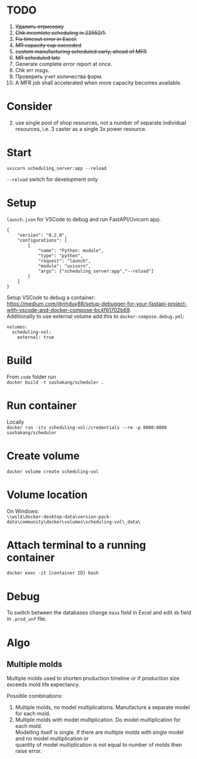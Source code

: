 # TODO

1. ~~Удалить отрисовку~~
2. ~~Chk incomlete scheduling in 22552/1.~~
3. ~~Fix timeout error in Excel.~~
4. ~~MR capacity cap exceeded~~
5. ~~custom manufacturing scheduled early, ahead of MFR~~
6. ~~MR scheduled late~~
7. Generate complete error report at once.
8. Chk err msgs.
9. Проверить учет количества форм.
10. A MFR job shall accelerated when more capacity becomes available.

# Consider 
2. use single pool of shop resources, not a number of separate individual resources, i.e. 3 caster as a single 3x power resource.

# Start
`uvicorn scheduling_server:app --reload` 

`--reload` switch for development only

# Setup
`launch.json` for VSCode to debug and run FastAPI/Uvicorn app.
```
{
    "version": "0.2.0",
    "configurations": [
        {
            "name": "Python: module",
            "type": "python",
            "request": "launch",
            "module": "uvicorn",
            "args": ["scheduling_server:app","--reload"]
        }        
    ]
}
```

Setup VSCode to debug a container: https://medium.com/@nhduy88/setup-debugger-for-your-fastapi-project-with-vscode-and-docker-compose-bc4f61702b69.  
Additionally to use external volume add this to `docker-compose.debug.yml`:
```
volumes:
  scheduling-vol:
    external: true
```

# Build

From `code` folder run  
`docker build -t sashakang/scheduler .`

# Run container

Locally  
`docker run -itv scheduling-vol:/credentials --rm -p 8000:8000 sashakang/scheduler`

# Create volume

`docker volume create scheduling-vol`

# Volume location

On Windows:  
`\\wsl$\docker-desktop-data\version-pack-data\community\docker\volumes\scheduling-vol\_data\`


# Attach terminal to a running container

`docker exec -it [container ID] bash`

# Debug

To switch between the databases change `база` field in Excel and edit `db` field 
in `.prod_unf` file.

# Algo

## Multiple molds

Multiple molds used to shorten production timeline or if production size exceeds mold life expectancy.

Possible combinations:
1. Multiple molds, no model multiplications. Manufacture a separate model for each mold.
2. Multiple molds with model multiplication. Do model multiplication for each mold.  
   Modelling itself is single.
   If there are multiple molds with single model and no model multiplication or  
   quantity of model multiplication is not equal to number of molds then raise error.